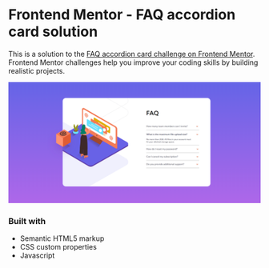 # Frontend Mentor - FAQ accordion card solution

This is a solution to the [FAQ accordion card challenge on Frontend Mentor](https://www.frontendmentor.io/challenges/faq-accordion-card-XlyjD0Oam). Frontend Mentor challenges help you improve your coding skills by building realistic projects. 







![](./solution/s1.png)
### Built with

- Semantic HTML5 markup
- CSS custom properties
- Javascript

